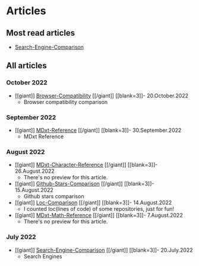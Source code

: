 # Articles

## Most read articles

- [Search-Engine-Comparison](Search-Engine-Comparison.html)

## All articles


### October 2022

- [[giant]] [Browser-Compatibility](Browser-Compatibility.html) [[/giant]] [[blank=3]]- 20.October.2022
  - Browser compatibility comparison

### September 2022

- [[giant]] [MDxt-Reference](MDxt-Reference.html) [[/giant]] [[blank=3]]- 30.September.2022
  - MDxt Reference

### August 2022

- [[giant]] [MDxt-Character-Reference](MDxt-Character-Reference.html) [[/giant]] [[blank=3]]- 26.August.2022
  - There's no preview for this article.
- [[giant]] [Github-Stars-Comparison](Github-Stars-Comparison.html) [[/giant]] [[blank=3]]- 15.August.2022
  - Github stars comparison
- [[giant]] [Loc-Comparison](Loc-Comparison.html) [[/giant]] [[blank=3]]- 14.August.2022
  - I counted loc(lines of code) of some repositories, just for fun!
- [[giant]] [MDxt-Math-Reference](MDxt-Math-Reference.html) [[/giant]] [[blank=3]]- 7.August.2022
  - There's no preview for this article.

### July 2022

- [[giant]] [Search-Engine-Comparison](Search-Engine-Comparison.html) [[/giant]] [[blank=3]]- 20.July.2022
  - Search Engines
